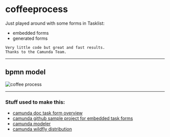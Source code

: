 # coffeeprocess

Just played around with some forms in Tasklist:

 * embedded forms
 * generated forms

```
Very little code but great and fast results.
Thanks to the Camunda Team.
```

***

## bpmn model
![coffee process](http://i.imgur.com/gWOht91.png)

***

### Stuff used to make this:

 * [camunda doc task form overview](https://docs.camunda.org/manual/7.6/user-guide/task-forms/)
 * [camunda github sample project for embedded task forms](https://github.com/camunda/camunda-bpm-examples/tree/master/usertask/task-form-embedded)
 * [camunda modeler](https://camunda.org/download/modeler/)
 * [camunda wildfly distribution](https://camunda.org/download/)
